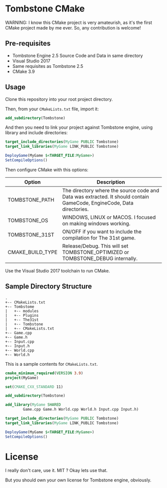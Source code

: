 # Tombstone CMake

WARNING: I know this CMake project is very amateurish, as it's the first CMake project
made by me ever. So, any contribution is welcome!

## Pre-requisites

* Tombstone Engine 2.5 Source Code and Data in same directory
* Visual Studio 2017
* Same requisites as Tombstone 2.5
* CMake 3.9

## Usage

Clone this repository into your root project directory.

Then, from your `CMakeLists.txt` file, import it:

```CMake
add_subdirectory(Tombstone)
```

And then you need to link your project against Tombstone engine, using library 
and include directories:

```CMake
target_include_directories(MyGame PUBLIC Tombstone)
target_link_libraries(MyGame LINK_PUBLIC Tombstone)

DeployGame(MyGame $<TARGET_FILE:MyGame>)
SetCompileOptions()
```

Then configure CMake with this options:

| Option | Description |
| ------ | ----------- |
| TOMBSTONE_PATH | The directory where the source code and Data was extracted. It should contain GameCode, EngineCode, Data directories. |
| TOMBSTONE_OS | WINDOWS, LINUX or MACOS. I focused on making windows working. |
| TOMBSTONE_31ST | ON/OFF if you want to include the compilation for The 31st game. |
| CMAKE_BUILD_TYPE | Release/Debug. This will set TOMBSTONE_OPTIMIZED or TOMBSTONE_DEBUG internally. |

Use the Visual Studio 2017 toolchain to run CMake.

## Sample Directory Structure

```
.
+-- CMakeLists.txt
+-- Tombstome
|   +-- modules
|   +-- Plugins
|   +-- The31st
|   +-- Tombstone
|   +-- CMakeLists.txt
+-- Game.cpp
+-- Game.h
+-- Input.cpp
+-- Input.h
+-- World.cpp
+-- World.h
```

This is a sample contents for `CMakeLists.txt`.

```CMake
cmake_minimum_required(VERSION 3.9)
project(MyGame)

set(CMAKE_CXX_STANDARD 11)

add_subdirectory(Tombstone)

add_library(MyGame SHARED
        Game.cpp Game.h World.cpp World.h Input.cpp Input.h)

target_include_directories(MyGame PUBLIC Tombstone)
target_link_libraries(MyGame LINK_PUBLIC Tombstone)

DeployGame(MyGame $<TARGET_FILE:MyGame>)
SetCompileOptions()
```

# License

I really don't care, use it. MIT ? Okay lets use that.

But you should own your own license for Tombstone engine, obviously.
